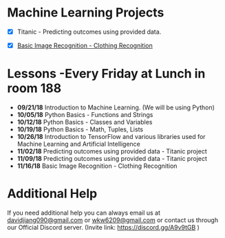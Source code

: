 Machine Learning Projects
=============
- [x] Titanic - Predicting outcomes using provided data.
- [x] [Basic Image Recognition - Clothing Recognition](https://github.com/BellaireCompSci/Machine-Learning/blob/master/ImageRecognition.py)




Lessons -Every Friday at Lunch in room 188
=============
- **09/21/18** Introduction to Machine Learning. (We will be using Python)
- **10/05/18** Python Basics - Functions and Strings
- **10/12/18** Python Basics - Classes and Variables
- **10/19/18** Python Basics - Math, Tuples, Lists
- **10/26/18** Introduction to TensorFlow and various libraries used for Machine Learning and Artificial Intelligence
- **11/02/18** Predicting outcomes using provided data - Titanic project
- **11/09/18** Predicting outcomes using provided data - Titanic project
- **11/16/18** Basic Image Recognition - Clothing Recognition


Additional Help
=============
If you need additional help you can always email us at davidjiang090@gmail.com or wkw6209@gmail.com 
or contact us through our Official Discord server. (Invite link: https://discord.gg/A9v9tGB )
